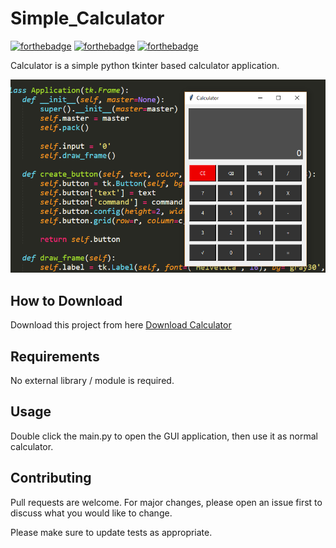 # Simple_Calculator

[![forthebadge](https://forthebadge.com/images/badges/built-with-love.svg)](https://forthebadge.com)
[![forthebadge](https://forthebadge.com/images/badges/built-with-swag.svg)](https://forthebadge.com)
[![forthebadge](https://forthebadge.com/images/badges/made-with-python.svg)](https://forthebadge.com)

Calculator is a simple python tkinter based calculator application.

![Alt text](app.png?raw=true "Calculator")

## How to Download

Download this project from here [Download Calculator]([https://github.com/SriBalaji2112/Py-Application/edit/main/Simple_Calculator])

## Requirements

No external library / module is required.

## Usage

Double click the main.py to open the GUI application, then use it as normal calculator.


## Contributing
Pull requests are welcome. For major changes, please open an issue first to discuss what you would like to change.

Please make sure to update tests as appropriate.
